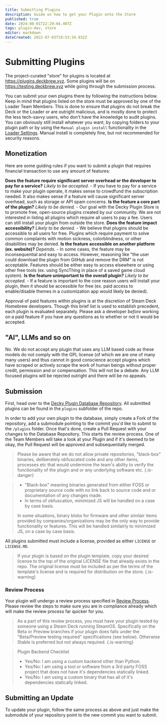 ```yaml
---
title: Submitting Plugins
description: Guide on how to get your Plugin onto the Store
published: true
date: 2024-08-01T22:29:04.407Z
tags: plugin-dev, store
editor: markdown
dateCreated: 2022-07-03T19:53:34.932Z
---
```


# Submitting Plugins

The project-curated "store" for plugins is located at https://plugins.deckbrew.xyz. Some plugins will be on https://testing.deckbrew.xyz while going through the submission process.

You can submit your own plugins there by following the instructions below. Keep in mind that plugins listed on the store must be approved by one of the Loader Team Members. This is done to ensure that plugins do not break the Deck or the Loader or are outright malicious, and is mostly done to protect the less tech-savvy users, who don't have the knowledge to audit plugins. You can obviously still install whatever you want, by copying folders to your plugin path or by using the `Manual plugin install` functionality in the [Loader Settings](/en/user-guide/settings).
Manual install is completely fine, but not recommended for security reasons.

## Monetization

Here are some guiding rules if you want to submit a plugin that requires financial transaction to use any amount of features:

**Does the feature require significant server overhead or the developer to pay for a service?**
*Likely to be accepted.* - If you have to pay for a service to make your plugin operate, it makes sense to crowdfund the subscription needed. It also makes sense if a feature will cause significant server overhead, such as storage or API spam concerns.
**Is the feature a core part of the plugin?**
*Likely to be denied.* - Our goal with the Decky Plugin Store is to promote free, open-source plugins created by our community. We are not interested in listing all plugins which require all users to pay a fee. Users can still install your plugin from outside the store.
**Does the feature impact accessibility?**
*Likely to be denied.* - We believe that plugins should be accessible to all users for free. Plugins which require payment to solve common complaints with motion sickness, colorblindness, or other disabilities may be denied.
**Is the feature accessible on another platform (ex. website)?**
*Depends.* - In some cases, the feature may be inconsequential and easy to access. However, reasoning like "the user could download the plugin from GitHub and remove the DRM" is not acceptable. Features should be either easy to access elsewhere or using other free tools (ex. using SyncThing in place of a saved game cloud system).
**Is the feature unimportant to the overall plugin?**
*Likely to be accepted.* - If a feature is important to the core reason users will install your plugin, then it should be accessible for free (ex. paid access to enable/disable themes in a customization app would likely be denied).

Approval of paid features within plugins is at the discretion of Steam Deck Homebrew developers. Though this brief list is used to establish precedent, each plugin is evaluated separately. Please ask a developer *before* working on a paid feature if you have any questions as to whether or not it would be accepted.

## "AI", LLMs and so on

No. We do not accept any plugin that uses any LLM based code as these models do not comply with the GPL license (of which we are one of many many users) and thus cannot in good conscience accept plugins which have scraped or actively scrape the work of human beings without proper credit, permission and or compensation. This will not be a debate. Any LLM focused plugins will be rejected outright and there will be no appeals.

## Submission 

First, head over to the [Decky Plugin Database Repository](https://github.com/SteamDeckHomebrew/decky-plugin-database). All submitted plugins can be found in the `plugins` subfolder of the repo.

In order to add your own plugin to the database, simply create a Fork of the repository, add a submodule pointing to the commit you'd like to submit to the `/plugins` folder. Once that's done, create a Pull Request with your changes to the Database Repository. This starts the review process. One of the Team Members will take a look at your Plugin and if it's deemed to be okay, the Pull Request will be approved and subsequentially merged.
> 
> Please be aware that we do not allow private repositories, "black-box" binaries, deliberately obfuscated code and any other items, processes etc that would undermine the team's ability to verify the functionality of the plugin and or any underlying software etc.
{.is-danger}

> - "Black-box" meaning binaries generated from either FOSS or proprietary source code with no link back to source code and or documentation of any changes made.
> - In terms of obfuscation, minimized JS will be handled on a case by case basis.
> 
>In some situations, binary blobs for firmware and other similair items provided by companies/organizations may be the only way to provide functionality or features. This will be handled similairly to minimized JS, on a case by case basis.

All plugins submitted must include a license, provided as either ``LICENSE`` or ``LICENSE.MD``.

> If your plugin is based on the plugin template, copy your desired license to the top of the original LICENSE file that already exists in the repo. The original license must be included as per the terms of the template's license and is required for distribution on the store.
{.is-warning}

### Review Process

Your plugin will undergo a review process specified in [Review Process](/en/plugin-dev/review-and-testing). Please review the steps to make sure you are in compliance already which will make the review process far quicker for you.

> As a part of this review process, you must have your plugin tested by someone using a Steam Deck running SteamOS. Specifically on the Beta or Preview branches if your plugin does falls under the "Beta/Preview testing required" specifications (see below). Otherwise Stable is preferred but not always required.
{.is-warning}

> Plugin Backend Checklist
> - Yes/No: I am using a custom backend other than Python.
> - Yes/No: I am using a tool or software from a 3rd party FOSS project that does not have it's dependencies statically linked.
> - Yes/No: I am using a custom binary that has all of it's dependencies statically linked.

## Submitting an Update

To update your plugin, follow the same process as above and just make the submodule of your repository point to the new commit you want to submit.

